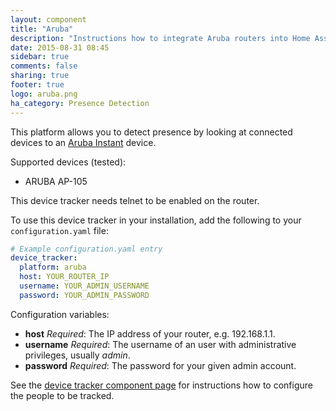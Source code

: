 ```yaml
---
layout: component
title: "Aruba"
description: "Instructions how to integrate Aruba routers into Home Assistant."
date: 2015-08-31 08:45
sidebar: true
comments: false
sharing: true
footer: true
logo: aruba.png
ha_category: Presence Detection
---
```



This platform allows you to detect presence by looking at connected devices to an [Aruba Instant](http://www.arubanetworks.com/products/networking/aruba-instant/) device.

Supported devices (tested):

- ARUBA AP-105

<p class='note warning'>
This device tracker needs telnet to be enabled on the router.
</p>

To use this device tracker in your installation, add the following to your `configuration.yaml` file:

```yaml
# Example configuration.yaml entry
device_tracker:
  platform: aruba
  host: YOUR_ROUTER_IP
  username: YOUR_ADMIN_USERNAME
  password: YOUR_ADMIN_PASSWORD
```

Configuration variables:

- **host** *Required*: The IP address of your router, e.g. 192.168.1.1.
- **username** *Required*: The username of an user with administrative privileges, usually *admin*.
- **password** *Required*: The password for your given admin account.

See the [device tracker component page](/components/device_tracker/) for instructions how to configure the people to be tracked.

